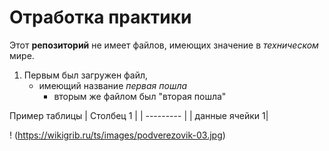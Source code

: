 # Отработка практики
Этот **репозиторий** не имеет файлов, имеющих значение в *техническом* мире.
1. Первым был загружен файл,
   * имеющий название _первая пошла_
     + вторым же файлом был "вторая пошла"


Пример таблицы
| Столбец 1 |
| --------- |
| данные ячейки 1|

! (https://wikigrib.ru/ts/images/podverezovik-03.jpg)

